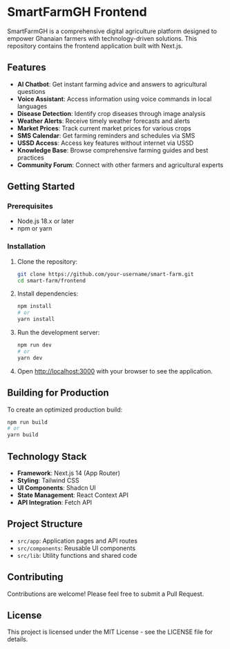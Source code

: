 # SmartFarmGH Frontend

SmartFarmGH is a comprehensive digital agriculture platform designed to empower Ghanaian farmers with technology-driven solutions. This repository contains the frontend application built with Next.js.

## Features

- **AI Chatbot**: Get instant farming advice and answers to agricultural questions
- **Voice Assistant**: Access information using voice commands in local languages
- **Disease Detection**: Identify crop diseases through image analysis
- **Weather Alerts**: Receive timely weather forecasts and alerts
- **Market Prices**: Track current market prices for various crops
- **SMS Calendar**: Get farming reminders and schedules via SMS
- **USSD Access**: Access key features without internet via USSD
- **Knowledge Base**: Browse comprehensive farming guides and best practices
- **Community Forum**: Connect with other farmers and agricultural experts

## Getting Started

### Prerequisites

- Node.js 18.x or later
- npm or yarn

### Installation

1. Clone the repository:
   ```bash
   git clone https://github.com/your-username/smart-farm.git
   cd smart-farm/frontend
   ```

2. Install dependencies:
   ```bash
   npm install
   # or
   yarn install
   ```

3. Run the development server:
   ```bash
   npm run dev
   # or
   yarn dev
   ```

4. Open [http://localhost:3000](http://localhost:3000) with your browser to see the application.

## Building for Production

To create an optimized production build:

```bash
npm run build
# or
yarn build
```

## Technology Stack

- **Framework**: Next.js 14 (App Router)
- **Styling**: Tailwind CSS
- **UI Components**: Shadcn UI
- **State Management**: React Context API
- **API Integration**: Fetch API

## Project Structure

- `src/app`: Application pages and API routes
- `src/components`: Reusable UI components
- `src/lib`: Utility functions and shared code

## Contributing

Contributions are welcome! Please feel free to submit a Pull Request.

## License

This project is licensed under the MIT License - see the LICENSE file for details.
